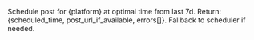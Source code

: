 Schedule post for {platform} at optimal time from last 7d. Return: {scheduled_time, post_url_if_available, errors[]}. Fallback to scheduler if needed.